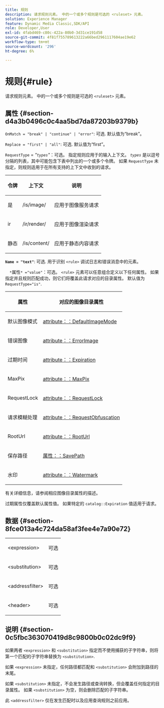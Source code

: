 ```yaml
---
title: 规则
description: 请求规则元素。 中的一个或多个规则是可选的 <ruleset> 元素。
solution: Experience Manager
feature: Dynamic Media Classic,SDK/API
role: Developer,User
exl-id: 4fabd469-c80c-422a-80b0-3d31ce191d58
source-git-commit: 4f81f755789613222a66bed2961117604ae19e62
workflow-type: tm+mt
source-wordcount: '296'
ht-degree: 6%

---
```


# 规则{#rule}

请求规则元素。 中的一个或多个规则是可选的 `<ruleset>` 元素。

## 属性 {#section-d4a3b0496c0c4aa5bd7da87203b9379b}

`OnMatch = "break" | "continue" | "error"`: 可选. 默认值为“break”。

`Replace = "first" | "all"`: 可选. 默认值为“first”。

`RequestType` = *&quot;`types`&quot;*：可选。 指定规则应用于的输入上下文。 *`types`* 是以逗号分隔的列表，其中可能包含下表中列出的一个或多个令牌。 如果 `RequestType` 未指定，则规则适用于在所有支持的上下文中收到的请求。

<table id="table_4935E1ED03624DA6AF3F8DC9AAA10237"> 
 <thead> 
  <tr> 
   <th class="entry"> <p><b>令牌</b> </p> </th> 
   <th class="entry"> <p><b>上下文</b> </p> </th> 
   <th class="entry"> <p><b>说明</b> </p> </th> 
  </tr> 
 </thead>
 <tbody> 
  <tr> 
   <td> <p> <span class="codeph"> 是</span> </p> </td> 
   <td> <p> <span class="filepath"> /is/image/</span> </p> </td> 
   <td> <p>应用于图像服务请求 </p> </td> 
  </tr> 
  <tr> 
   <td> <p> <span class="codeph"> ir</span> </p> </td> 
   <td> <p> <span class="filepath"> /ir/render/</span> </p> </td> 
   <td> <p>应用于图像渲染请求 </p> </td> 
  </tr> 
  <tr> 
   <td> <p> <span class="codeph"> 静态</span> </p> </td> 
   <td> <p> <span class="filepath"> /is/content/</span> </p> </td> 
   <td> <p>应用于静态内容请求 </p> </td> 
  </tr> 
 </tbody> 
</table>

**`Name = "text"`**: 可选. 用于识别 `<rule>` 调试日志和错误消息中的元素。

`  *`属性`* ="value"`：可选。 `<rule>` 元素可以任意组合定义以下任何属性。 如果指定并且规则匹配成功，则它们将覆盖此请求对应的目录属性。 默认值为 `RequestType="is"`.

<table id="table_67AED5BEADDF4DAC99B5EF46438C1ABC"> 
 <thead> 
  <tr> 
   <th class="entry"> <b> <span class="varname"> 属性 </span> </b> </th> 
   <th class="entry"> <p>对应的图像目录属性 </p> </th> 
  </tr> 
 </thead>
 <tbody> 
  <tr> 
   <td> <p> <span class="codeph"> 默认图像模式</span> </p> </td> 
   <td> <p><a href="../../../../../is-api/image-catalog/image-serving-api-ref/c-image-catalog-reference/c-attributes-reference/r-defaultimagemode.md#reference-8a996af162f84e46bbe9e6e0d4e26782" type="reference" format="dita" scope="local"> attribute：：DefaultImageMode</a> </p> </td> 
  </tr> 
  <tr> 
   <td> <p> <span class="codeph"> 错误图像</span> </p> </td> 
   <td> <p><a href="../../../../../is-api/image-catalog/image-serving-api-ref/c-image-catalog-reference/c-attributes-reference/r-errorimage.md#reference-c494d5d8b2584fe3800f35baabd0292c" type="reference" format="dita" scope="local"> attribute：：ErrorImage</a> </p> </td> 
  </tr> 
  <tr> 
   <td> <p> <span class="codeph"> 过期时间</span> </p> </td> 
   <td> <p> <a href="../../../../../is-api/image-catalog/image-serving-api-ref/c-image-catalog-reference/c-attributes-reference/r-expiration.md#reference-a0bf4686425d4e00b8014c4950fb62b7" type="reference" format="dita" scope="local"> attribute：：Expiration</a> </p> </td> 
  </tr> 
  <tr> 
   <td> <p> <span class="codeph"> MaxPix</span> </p> </td> 
   <td> <p><a href="../../../../../is-api/image-catalog/image-serving-api-ref/c-image-catalog-reference/c-attributes-reference/r-maxpix.md#reference-e167d396ac794079ba8b5e6eb16eeda5" type="reference" format="dita" scope="local"> attribute：：MaxPix </a> </p> </td> 
  </tr> 
  <tr> 
   <td> <p> <span class="codeph"> RequestLock</span> </p> </td> 
   <td> <p> <a href="../../../../../is-api/image-catalog/image-serving-api-ref/c-image-catalog-reference/c-attributes-reference/r-requestlock.md#reference-8bbe2f581be847d3b9fa123e8e5e94b0" type="reference" format="dita" scope="local"> attribute：：RequestLock</a> </p> </td> 
  </tr> 
  <tr> 
   <td> <p> <span class="codeph"> 请求模糊处理</span> </p> </td> 
   <td> <p> <a href="../../../../../is-api/image-catalog/image-serving-api-ref/c-image-catalog-reference/c-attributes-reference/r-requestobfuscation.md#reference-730a3330253343f893419ebd52baf0bd" type="reference" format="dita" scope="local"> attribute：：RequestObfuscation</a> </p> </td> 
  </tr> 
  <tr> 
   <td> <p> <span class="codeph"> RootUrl</span> </p> </td> 
   <td> <p> <a href="../../../../../is-api/image-catalog/image-serving-api-ref/c-image-catalog-reference/c-attributes-reference/r-rooturl.md#reference-3b0e43881020409cbe642366913cf137" type="reference" format="dita" scope="local"> attribute：：RootUrl</a> </p> </td> 
  </tr> 
  <tr> 
   <td> <p> <span class="codeph"> 保存路径</span> </p> </td> 
   <td> <p> <a href="../../../../../is-api/image-catalog/image-serving-api-ref/c-image-catalog-reference/c-attributes-reference/r-savepath.md#reference-9c4686dc153b41d8a0751cde83615432" type="reference" format="dita" scope="local"> 属性：：SavePath</a> </p> </td> 
  </tr> 
  <tr> 
   <td> <p> <span class="codeph"> 水印</span> </p> </td> 
   <td> <p><a href="../../../../../is-api/image-catalog/image-serving-api-ref/c-image-catalog-reference/c-attributes-reference/r-watermark.md#reference-942b50acb2dd43a5ae498dc41ea9ac9b" type="reference" format="dita" scope="local"> attribute：：Watermark</a> </p> </td> 
  </tr> 
 </tbody> 
</table>

有关详细信息，请参阅相应图像目录属性的描述。

过期属性仅覆盖默认属性值。 如果特定的 `catalog::Expiration` 值适用于请求。

## 数据 {#section-8fce013a4c724da58af3fee4e7a90e72}

<table id="simpletable_4F1C03671DA942A3A332B2C686A63C52"> 
 <tr class="strow"> 
  <td class="stentry"> <p><span class="codeph"> &lt;expression&gt;</span> </p></td> 
  <td class="stentry"> <p>可选 </p></td> 
 </tr> 
 <tr class="strow"> 
  <td class="stentry"> <p><span class="codeph"> &lt;substitution&gt;</span> </p></td> 
  <td class="stentry"> <p>可选 </p></td> 
 </tr> 
 <tr class="strow"> 
  <td class="stentry"> <p><span class="codeph"> &lt;addressfilter&gt;</span> </p></td> 
  <td class="stentry"> <p>可选 </p></td> 
 </tr> 
 <tr class="strow"> 
  <td class="stentry"> <p><span class="codeph"> &lt;header&gt;</span> </p></td> 
  <td class="stentry"> <p>可选 </p></td> 
 </tr> 
</table>

## 说明 {#section-0c5fbc363070419d8c9800b0c02dc9f9}

如果两者 `<expression>` 和 `<substitution>` 指定而不使用捕获的子字符串，则将第一个匹配的子字符串替换为 `<substitution>`.

如果 `<expression>` 未指定，任何路径都匹配和 `<substitution>` 会附加到路径的末尾。

如果 `<substitution>` 未指定，不会发生路径或查询转换，但会覆盖任何指定的目录属性。 如果 `<substitution>` 为空，则会删除匹配的子字符串。

此 `<addressfilter>` 仅在发生匹配时以及应用查询规则之前应用。

